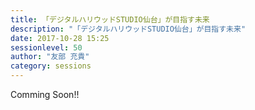 ```yaml
---
title: 「デジタルハリウッドSTUDIO仙台」が目指す未来
description: "「デジタルハリウッドSTUDIO仙台」が目指す未来"
date: 2017-10-28 15:25
sessionlevel: 50
author: "友部 充貴"
category: sessions
---
```

Comming Soon!!
